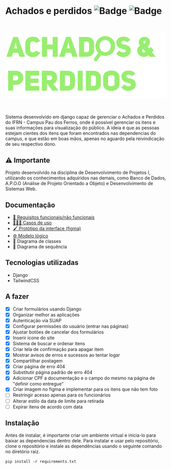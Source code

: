 # Achados e perdidos ![Badge](https://img.shields.io/static/v1?label=tailwindcss&message=v3.1.8&color=lightblue&style=flat&logo=TAILWINDCSS)  ![Badge](https://img.shields.io/static/v1?label=django&message=v4.1.3&color=darkgreen&style=flat&logo=DJANGO)
 
<br />
<p align="center">
  <img src="https://github.com/ImFelippe365/lost-and-found/blob/main/static/svg/logo-colorful.svg" />
</p>
<br />

Sistema desenvolvido em django capaz de gerenciar o Achados e Perdidos do IFRN - Campus Pau dos Ferros, onde é possível gerenciar os itens e suas informações para 
visualização do público. A ideia é que as pessoas estejam cientes dos itens que foram encontrados nas dependencias do campus, e que estão em boas mãos, apenas no
aguardo pela reivindicação de seu respectivo dono.

## ⚠️ Importante

Projeto desenvolvido na disciplina de Desenvolvimento de Projetos I, utilizando os conhecimentos adquiridos nas demais, como Banco de Dados,
A.P.O.O (Análise de Projeto Orientado a Objeto) e Desenvolvimento de Sistemas Web. 

## Documentação

- [📄 Requisitos funcionais/não funcionais](https://docs.google.com/document/d/1k6iyMif7JBYWqFZr6DYuE6BhKITYCGbwaOYUaZEvZ2c/edit?usp=share_link)
- [👩🏻‍💻 Casos de uso](https://drive.google.com/file/d/1amFtxJyLK-zctjWa07qfXQijiTyQHaK2/view?usp=share_link)
- [🖌️ Protótipo da interface (figma)](https://www.figma.com/file/TXJJujEIJa6hu9stL3my2E/Lost-%26-Found?node-id=610%3A2&t=RNjaDMX6VKs3griU-1)
- [⚙️ Modelo lógico](https://drive.google.com/file/d/17b4GmaiIXhSfJhieznj52OoQVe8qvc-q/view?usp=share_link)
- 💭 Diagrama de classes
- 💭 Diagrama de sequência

## Tecnologias utilizadas

- Django
- TailwindCSS

## A fazer

- [x] Criar formulários usando Django
- [x] Organizar melhor as aplicações
- [x] Autenticação via SUAP
- [x] Configurar permissões do usuário (entrar nas páginas)
- [x] Ajustar botões de cancelar dos formulários
- [x] Inserir ícone do site
- [x] Sistema de buscar e ordenar itens
- [x] Criar tela de confirmação para apagar item
- [x] Mostrar avisos de erros e sucessos ao tentar logar
- [x] Compartilhar postagem
- [x] Criar página de erro 404
- [x] Substitutir página padrão de erro 404
- [x] Adicionar CPF a documentação e o campo do mesmo na página de "definir como entregue"
- [x] Criar imagem no figma e implementar para os itens que não tem foto
- [ ] Restringir acesso apenas para os funcionários
- [ ] Alterar estilo da data de limite para retirada
- [ ] Expirar itens de acordo com data

## Instalação

Antes de instalar, é importante criar um ambiente virtual e inicia-lo para baixar as dependencias dentro dele.
Para instalar e usar pelo repositório, clone o repositório e instale as dependências usando o seguinte comando no diretório raiz.

```
pip install -r requirements.txt
```

